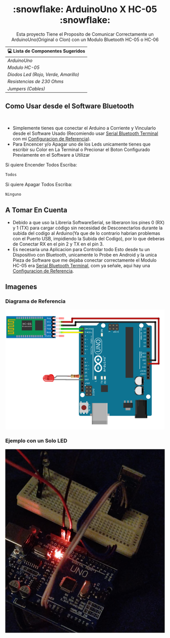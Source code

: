 <h1 align="center">:snowflake: ArduinoUno X HC-05 :snowflake:</h1>
<p align="center"> 
Esta proyecto Tiene el Proposito de Comunicar Correctamente un ArduinoUno(Original o Clon) con un Modulo Bluetooth HC-05 o HC-06
<p/>

<p/>

| 💻 Lista de Componentes Sugeridos     |
| ------------------------------------- |
| *ArduinoUno*                          |
| *Modulo HC-05*                        |
| *Diodos Led (Rojo, Verde, Amarillo)*  |
| *Resistencias de 230 Ohms*            |
| *Jumpers (Cables)*                    |

<p/>

## Como Usar desde el Software Bluetooth
<br>

- Simplemente tienes que conectar el Arduino a Corriente y Vincularlo desde el Software Usado (Recomiendo usar [Serial Bluetooth Terminal][Serial Bluetooth Terminal] con mi [Configuracion de Referencia](./app_config/)).
- Para Encencer y/o Apagar uno de los Leds unicamente tienes que escribir su Color en La Terminal o Precionar el Boton Configurado Previamente en el Software a Utilizar

Si quiere Encender Todos Escriba:
```bash
Todos
```

Si quiere Apagar Todos Escriba:
```bash
Ninguno
```
<p/>

## A Tomar En Cuenta
- Debido a que uso la Libreria SoftwareSerial, se liberaron los pines 0 (RX) y 1 (TX) para cargar código sin necesidad de Desconectarlos durante la subida del codigo al Arduino(Ya que de lo contrario habrian problemas con el Puerto USB, impidiendo la Subida del Codigo), por lo que deberas de Conectar RX en el pin 2 y TX en el pin 3.
- Es necesaria una Aplicacion para Controlar todo Esto desde tu un Dispositivo con Bluetooth, unicamente lo Probe en Android y la unica Pieza de Software que me dejaba conectar correctamente el Modulo HC-05 era [Serial Bluetooth Terminal][Serial Bluetooth Terminal], com ya señale, aqui hay una [Configuracion de Referencia](./app_config/).

<p/>

## Imagenes
<p/>


### Diagrama de Referencia
![](./img/img-referencia.png)

### Ejemplo con un Solo LED
![](./img/img1.png)


[Serial Bluetooth Terminal]: https://play.google.com/store/apps/details?id=de.kai_morich.serial_bluetooth_terminal&hl=es_MX&pli=1
